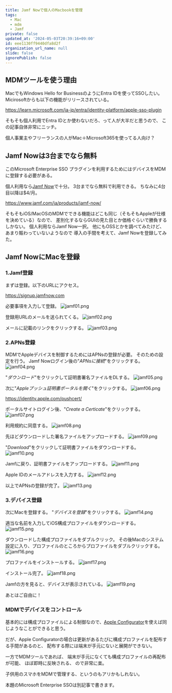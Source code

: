 ```yaml
---
title: Jamf Nowで個人のMacbookを管理
tags:
  - Mac
  - mdm
  - Jamf
private: false
updated_at: '2024-05-03T20:39:16+09:00'
id: eee1130ff9440dfa8d2f
organization_url_name: null
slide: false
ignorePublish: false
---
```

## MDMツールを使う理由
MacでもWindows Hello for BusinessのようにEntra IDを使ってSSOしたい。
Micirosoftからも以下の機能がリリースされている。

https://learn.microsoft.com/ja-jp/entra/identity-platform/apple-sso-plugin

そもそも個人利用でEntra IDとか使わないだろ、って人が大半だと思うので、
この記事自体非常にニッチ。

個人事業主やフリーランスの人がMac＋Microsoft365を使ってる人向け？

## Jamf Nowは3台までなら無料
このMicrosoft Enterprise SSO プラグインを利用するためにはデバイスをMDMに登録する必要がある。

個人利用なら[Jamf Now](https://www.jamf.com/ja/products/jamf-now/)で十分。
3台までなら無料で利用できる。
ちなみに4台目以降は$4/月。

https://www.jamf.com/ja/products/jamf-now/

そもそもiOS/MacOSのMDMでできる機能はどこも同じ（そもそもAppleが仕様を決めている）なので、
差別化するならGUIの見た目とか価格ぐらいで勝負するしかない。
個人利用ならJamf Now一択。
他にもOSSとかを調べてみたけど、あまり賑わっていないようなので
導入の手間を考えて、Jamf Nowを登録してみた。

## Jamf NowにMacを登録
### 1.Jamf登録
まずは登録。以下のURLにアクセス。

https://signup.jamfnow.com

必要事項を入力して登録。
![jamf01.png](https://qiita-image-store.s3.ap-northeast-1.amazonaws.com/0/329638/6452f25f-cdad-6e34-b39e-75e3bf16ff43.png)

登録用URLのメールを送られてくる。
![jamf02.png](https://qiita-image-store.s3.ap-northeast-1.amazonaws.com/0/329638/d34442f0-117a-51eb-07b8-e5b56edcb96c.png)

メールに記載のリンクをクリックする。
![jamf03.png](https://qiita-image-store.s3.ap-northeast-1.amazonaws.com/0/329638/d1f56844-ac75-88ff-ed7f-60e33d19a86e.png)

### 2.APNs登録
MDMでAppleデバイスを制御するためにはAPNsの登録が必要。
そのための設定を行う。
Jamf Nowログイン後の"*APNsに接続*"をクリックする。
![jamf04.png](https://qiita-image-store.s3.ap-northeast-1.amazonaws.com/0/329638/2e9531fe-6695-9f61-4c00-f020377edde1.png)

"*ダウンロード*"をクリックして証明書署名ファイルをDLする。
![jamf05.png](https://qiita-image-store.s3.ap-northeast-1.amazonaws.com/0/329638/d59d2198-b45d-27e8-265b-25b0919f5b13.png)

次に"*Appleプッシュ証明書ポータルを開く*"をクリックする。
![jamf06.png](https://qiita-image-store.s3.ap-northeast-1.amazonaws.com/0/329638/b9561075-194d-1c38-74f2-3bf16423895d.png)

https://identity.apple.com/pushcert/

ポータルサイトログイン後、"*Create a Certicate*"をクリックする。
![jamf07.png](https://qiita-image-store.s3.ap-northeast-1.amazonaws.com/0/329638/4a3a4f87-b97e-d949-373d-d7a1b2a85658.png)

利用規約に同意する。
![jamf08.png](https://qiita-image-store.s3.ap-northeast-1.amazonaws.com/0/329638/5ec4fe6b-7d4d-b58e-eef8-40eb4f3f97fd.png)

先ほどダウンロードした署名ファイルをアップロードする。
![jamf09.png](https://qiita-image-store.s3.ap-northeast-1.amazonaws.com/0/329638/7af19525-5516-1982-c47a-f49a3fd27fab.png)

"*Download*"をクリックして証明書ファイルをダウンロードする。
![jamf10.png](https://qiita-image-store.s3.ap-northeast-1.amazonaws.com/0/329638/6bad0643-b765-5d60-60ee-08a8b760ab5b.png)

Jamfに戻り、証明書ファイルをアップロードする。
![jamf11.png](https://qiita-image-store.s3.ap-northeast-1.amazonaws.com/0/329638/18f2ba06-690d-4233-93ea-6b42b59b067a.png)

Apple IDのメールアドレスを入力する。
![jamf12.png](https://qiita-image-store.s3.ap-northeast-1.amazonaws.com/0/329638/ab1f0553-309a-2081-eb2b-6b5fb0520781.png)

以上でAPNsの登録が完了。
![jamf13.png](https://qiita-image-store.s3.ap-northeast-1.amazonaws.com/0/329638/9e34a4d3-7741-37ea-dfa7-1370d83985d2.png)

### 3.デバイス登録
次にMacを登録する。
"*デバイスを登録*"をクリックする。
![jamf14.png](https://qiita-image-store.s3.ap-northeast-1.amazonaws.com/0/329638/b8f3ca92-cc6f-e04b-82aa-75fc2b8f6f48.png)

適当な名前を入力してiOS構成プロファイルをダウンロードする。
![jamf15.png](https://qiita-image-store.s3.ap-northeast-1.amazonaws.com/0/329638/197cf6ba-7f18-d1cb-db86-36d3a05a35c7.png)

ダウンロードした構成プロファイルをダブルクリック。
その後Macのシステム設定に入り、プロファイルのところからプロファイルをダブルクリックする。
![jamf16.png](https://qiita-image-store.s3.ap-northeast-1.amazonaws.com/0/329638/619b3ea8-11ff-52bf-c336-ac11adeb7666.png)

プロファイルをインストールする。
![jamf17.png](https://qiita-image-store.s3.ap-northeast-1.amazonaws.com/0/329638/91c235a0-f325-ab50-7ff4-ecb0cd6bd12e.png)

インストール完了。
![jamf18.png](https://qiita-image-store.s3.ap-northeast-1.amazonaws.com/0/329638/22e557ff-81ad-2710-138c-b3c50068370b.png)

Jamfの方を見ると、デバイスが表示されている。
![jamf19.png](https://qiita-image-store.s3.ap-northeast-1.amazonaws.com/0/329638/b462ecfd-35d2-fba7-7807-9b25adb67ad1.png)

あとはご自由に！

### MDMでデバイスをコントロール
基本的には構成プロファイルによる制御なので、[Apple Configurator](https://support.apple.com/ja-jp/guide/apple-configurator-mac/welcome/mac)を使えば同じようなことができると思う。

だが、Apple Configuratorの場合は更新があるたびに構成プロファイルを配布する手間があるのと、
配布する際には端末が手元にないと展開ができない。

一方でMDMツールであれば、
端末が手元になくても構成プロファイルの再配布が可能、
ほぼ即時に反映される、
ので非常に楽。

子供用のスマホをMDMで管理する、というのもアリかもしれない。

本題のMicrosoft Enterprise SSOは別記事で書きます。
